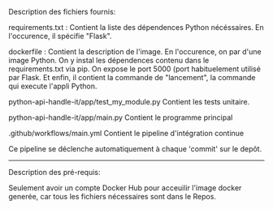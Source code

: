 Description des fichiers fournis:

requirements.txt :
Contient la liste des dépendences Python nécéssaires.
En l'occurence, il spécifie "Flask".

dockerfile :
Contient la description de l'image.
En l'occurence, on par d'une image Python.
On y instal les dépendences contenu dans le requirements.txt via pip.
On expose le port 5000 (port habituelement utilisé par Flask.
Et enfin, il contient la commande de "lancement", la commande qui execute l'appli Python.

python-api-handle-it/app/test_my_module.py
Contient les tests unitaire.

python-api-handle-it/app/main.py
Contient le programme principal

.github/workflows/main.yml
Contient le pipeline d'intégration continue

Ce pipeline se déclenche automatiquement à chaque 'commit' sur le depôt.
___________________________________________________________________________________________

Description des pré-requis:

Seulement avoir un compte Docker Hub pour acceuilir l'image docker generée, car tous les fichiers nécessaires sont dans le Repos.
